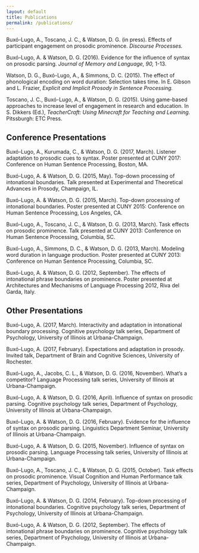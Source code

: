 ```yaml
---
layout: default
title: Publications
permalink: /publications/
---
```


Buxó-Lugo, A., Toscano, J. C., & Watson, D. G. (in press).  Effects of participant engagement on prosodic prominence.  *Discourse Processes.*

Buxó-Lugo, A. & Watson, D. G. (2016).  Evidence for the influence of syntax on prosodic parsing.  *Journal of Memory and Language, 90,* 1-13.

Watson, D. G., Buxó-Lugo, A., & Simmons, D. C. (2015).  The effect of phonological encoding on word duration: Selection takes time.  In E. Gibson and L. Frazier, *Explicit and Implicit Prosody in Sentence Processing.*

Toscano, J. C., Buxó-Lugo, A., & Watson, D. G. (2015).  Using game-based approaches to increase level of engagement in research and education.  In S. Dikkers (Ed.), *TeacherCraft: Using Minecraft for Teaching and Learning.*  Pitssburgh: ETC Press.

## Conference Presentations

Buxó-Lugo, A., Kurumada, C., & Watson, D. G. (2017, March).  Listener adaptation to prosodic cues to syntax.  Poster presented at CUNY 2017: Conference on Human Sentence Processing, Boston, MA.

Buxó-Lugo, A. & Watson, D. G. (2015, May).  Top-down processing of intonational boundaries.  Talk presented at Experimental and Theoretical Advances in Prosody, Champaign, IL. 

Buxó-Lugo, A. & Watson, D. G. (2015, March).  Top-down processing of intonational boundaries.  Poster presented at CUNY 2015: Conference on Human Sentence Processing, Los Angeles, CA.

Buxó-Lugo, A., Toscano, J. C., & Watson, D. G. (2013, March).  Task effects on prosodic prominence.  Talk presented at CUNY 2013: Conference on Human Sentence Processing, Columbia, SC.

Buxó-Lugo, A., Simmons, D. C., & Watson, D. G. (2013, March).  Modeling word duration in language production.  Poster presented at CUNY 2013: Conference on Human Sentence Processing, Columbia, SC.

Buxó-Lugo, A. & Watson, D. G. (2012, September).  The effects of intonational phrase boundaries on prominence.  Poster presented at Architectures and Mechanisms of Language Processing 2012, Riva del Garda, Italy.

## Other Presentations

Buxó-Lugo, A. (2017, March).  Interactivity and adaptation in intonational boundary processing.  Cognitive psychology talk series, Department of Psychology, University of Illinois at Urbana-Champaign.

Buxó-Lugo, A. (2017, February).  Expectations and adaptation in prosody.  Invited talk, Department of Brain and Cognitive Sciences, University of Rochester.

Buxó-Lugo, A., Jacobs, C. L., & Watson, D. G. (2016, November).  What’s a competitor?  Language Processing talk series, University of Illinois at Urbana-Champaign.

Buxó-Lugo, A. & Watson, D. G. (2016, April).  Influence of syntax on prosodic parsing.  Cognitive psychology talk series, Department of Psychology, University of Illinois at Urbana-Champaign.

Buxó-Lugo, A. & Watson, D. G. (2016, February).  Evidence for the influence of syntax on prosodic parsing.  Linguistics Department Seminar, University of Illinois at Urbana-Champaign.

Buxó-Lugo, A. & Watson, D. G. (2015, November).  Influence of syntax on prosodic parsing.  Language Processing talk series, University of Illinois at Urbana-Champaign.

Buxó-Lugo, A., Toscano, J. C., & Watson, D. G. (2015, October).  Task effects on prosodic prominence.  Visual Cognition and Human Performance talk series, Department of Psychology, University of Illinois at Urbana-Champaign.

Buxó-Lugo, A. & Watson, D. G. (2014, February).  Top-down processing of intonational boundaries.  Cognitive psychology talk series, Department of Psychology, University of Illinois at Urbana-Champaign.

Buxó-Lugo, A. & Watson, D. G. (2012, September).  The effects of intonational phrase boundaries on prominence.  Cognitive psychology talk series, Department of Psychology, University of Illinois at Urbana-Champaign.

